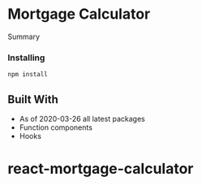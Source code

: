# Mortgage Calculator

Summary

### Installing

```
npm install
```

## Built With

- As of 2020-03-26 all latest packages
- Function components
- Hooks

# react-mortgage-calculator
